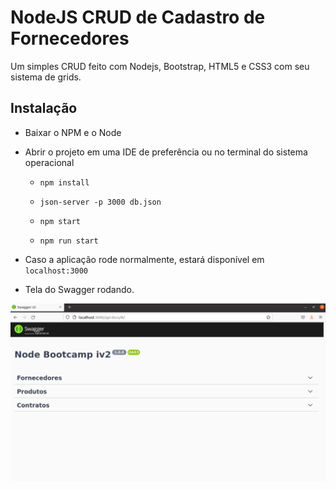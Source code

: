 # NodeJS CRUD de Cadastro de Fornecedores
<p>Um simples CRUD feito com Nodejs, Bootstrap, HTML5 e CSS3 com seu sistema de grids.</p>

## Instalação

* Baixar o NPM e o Node

* Abrir o projeto em uma IDE de preferência ou no terminal do sistema operacional

  * `npm install`

  * `json-server -p 3000 db.json`

  * `npm start`
  
  * `npm run start`
  
* Caso a aplicação rode normalmente, estará disponível em `localhost:3000`
* Tela do Swagger rodando.

<img src="./img/project.png" />
